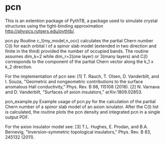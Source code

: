 # pcn
This is an extention package of PythTB, a package used to simulate crystal structures using the tight-binding approximation http://physics.rutgers.edu/pythtb/.

pcn.py
Routine c_l(my_model,n_occ) calculates the partial Chern number C(l) for each orbital l of a spinor slab model (extended in two direction and finite in the third) provided the number of occupied bands.
The routine assumes dim_k=2 while dim_r=2(one layer) or 3(many layers) and C(l) corresponds to the component of the 
partial Chern vector along the k_1 x k_2 direction.

For the implementation of pcn see:
[1] T. Rauch, T. Olsen, D. Vanderbilt, and I. Souza, "Geometric and nongeometric contributions to the surface anomalous Hall conductivity," Phys. Rev. B 98, 115108 (2018).
[2] N. Varnava and D. Vanderbilt, "Surfaces of axion insulators," arXiv:1809.02853.


pcn_example.py
Example usage of pcn.py for the calculation of the partial Chern number of a spinor slab model of an axion isnulator. After the C(l) list is calculated, the routine plots the pcn density and integrated pcn in a single output PDF.

For the axion insulator model see:
[3] T.L. Hughes, E. Prodan, and B.A. Bernevig, "Inversion-symmetric topological insulators," Phys. Rev. B 83, 245132 (2011).


